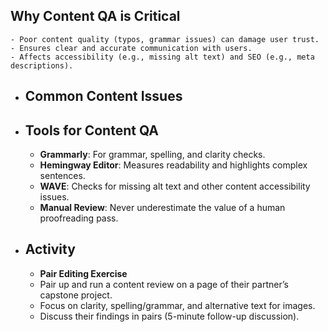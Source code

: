 ## Why Content QA is Critical
	- Poor content quality (typos, grammar issues) can damage user trust.
	- Ensures clear and accurate communication with users.
	- Affects accessibility (e.g., missing alt text) and SEO (e.g., meta descriptions).
- ## Common Content Issues
- ## Tools for Content QA
	- **Grammarly**: For grammar, spelling, and clarity checks.
	- **Hemingway Editor**: Measures readability and highlights complex sentences.
	- **WAVE**: Checks for missing alt text and other content accessibility issues.
	- **Manual Review**: Never underestimate the value of a human proofreading pass.
- ## Activity
	- **Pair Editing Exercise**
	- Pair up and run a content review on a page of their partner’s capstone project.
	- Focus on clarity, spelling/grammar, and alternative text for images.
	- Discuss their findings in pairs (5-minute follow-up discussion).